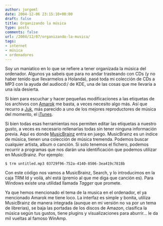 ```yaml
---
author: jorgeml
date: 2004-12-06 23:15:10+00:00
draft: false
title: Organizando la música
type: posts
comments: false
url: /2004/12/07/organizando-la-musica/
tags:
- internet
- música
- ordenadores
---
```


Soy un maniatico en lo que se refiere a tener organizada la música del ordenador. Algunos ya sabeis que para no andar trasteando con CDs (y no haber tenido que llevarmelos a Holanda), pasé toda mi colección de CDs a MP3 con la ayuda del audiocd:/ de KDE, una de las cosas que me llevaría a una isla desierta.

Si bien para escuchar y hacer pequeñas modificaciones a las etiquetas de los archivos con [Amarok](http://amarok.kde.org) me basta, a veces necesito algo más. Así que recurro a [Juk](http://developer.kde.org/~wheeler/juk.html), más parecido a uno de los mejores reproductores de música del momento, el [iTunes](http://www.apple.com/es/itunes/).

Si bien todas esas herramientas nos permiten editar las etiquetas a nuestro gusto, a veces es necesario rellenarlas todas sin tener ninguna información previa. Aquí es donde [MusicBrainz](http://www.musicbrainz.org) entra en juego. MusicBrainz es un índice de música, tienen una colección de música tremenda. Podemos buscar cualquier artista, album o canción. Si solo tenemos el fichero, podemos recurrir a programas que nos darán una identificación que podemos utilizar en MusicBrainz. Por ejemplo:

`
$ trm untitled.mp3
03729f96-752a-4140-8506-3ea419c7818b
`

Con este código nos vamos a MusicBrainz, Search, y lo introducimos en la caja TRM Id y voilá, ahí está (premio al que me diga que canción es). Para Windows existe una utilidad llamada _Tagger_ que promete.

Ya que hemos mencionado el tema de la musica en el ordenador, el ya mencionado Amarok me tiene loco. La interfaz es simple y bonita, utiliza MusicBrainz de manera integrada (aunque en mi versión no va por un tema de librerias), se baja las portadas de los discos de Amazon, clasifica la música según tus gustos, tiene plugins y visualizaciones para aburrir... le da mil vueltas al famoso WinAmp.
